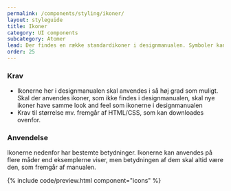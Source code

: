 ```yaml
---
permalink: /components/styling/ikoner/
layout: styleguide
title: Ikoner
category: UI components
subcategory: Atomer
lead: Der findes en række standardikoner i designmanualen. Symboler kan underbygge et budskab eller gøre det lettere at afkode en side. Ikoner kan dog sjældent erstatte tekst.
order: 25
---
```


### Krav

* Ikonerne her i designmanualen skal anvendes i så høj grad som muligt. Skal der anvendes ikoner, som ikke findes i designmanualen, skal nye ikoner have samme look and feel som ikonerne i designmanualen
* Krav til størrelse mv. fremgår af HTML/CSS, som kan downloades ovenfor.

### Anvendelse

Ikonerne nedenfor har bestemte betydninger. Ikonerne kan anvendes på flere måder end eksemplerne viser, men betydningen af dem skal altid være den, som fremgår af manualen.

{% include code/preview.html component="icons" %}

